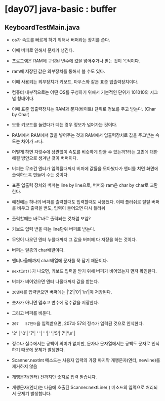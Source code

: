 # [day07] java-basic : buffer

## KeyboardTestMain.java

- os가 속도를 빠르게 하기 위해서 버퍼라는 장치를 쓴다.
- 이때 버퍼로 인해서 문제가 생긴다.

- 프로그램은 RAM에 구성된 변수에 값을 넣어주거나 받는 것이 목적이다. 
- ram에 저장된 값은 외부장치를 통해서 볼 수도 있다.
- 이때 사용되는 외부장치가 키보드, 마우스와 같은 표준 입출력장치이다.

- 컴퓨터 내부적으로는 어떤 OS를 구성하기 위해서 기본적인 단위가 101010의 시그널 형태이다. 
- 이때 표준 입출력장치는 RAM과 문자(바이트) 단위로 정보를 주고 받는다. (Char by Char)
- 보통 키보드를 눌렀다가 떼는 경우 정보가 넘어가는 것이다.

- RAM에서 RAM에서 값을 넣어주는 것과 RAM에서 입출력장치로 값을 주고받는 속도는 차이가 크다. 
- 어떻게 하면 자릿수에 상관없이 속도를 비슷하게 만들 수 있는까?라는 고민에 대한 해결 방안으로 생겨난 것이 버퍼이다.

- 버퍼는 무조건 엔터가 입력될때까지 버퍼에 값들을 모아놨다가 엔터를 치면 화면에 출력하도록 만들어 주는 것이다.
- 표준 입출력 장치와 버퍼는 line by line으로, 버퍼와 ram은 char by char로 교환한다.
- 예전에는 하나의 버퍼를 출력할때도 입력할때도 사용했다. 이때 플러쉬로 탈탈 버퍼를 비우고 출력을 받도, 입력이 들어오면 다시 플러쉬

- 출력할때는 바로바로 출력되는 것처럼 보임?
- 키보드 입력 받을 때는 line단위 버퍼로 받는다. 
- 무엇이 나오던 엔터 누를때까지 그 값을 버퍼에 다 저장을 하는 것이다. 
- 버퍼는 일종의 char배열이다.
- 엔터나올때까지 char배열에 문자를 쭉 담기 때문이다. 

- `nextInt()`가 나오면, 키보드 입력을 받기 위해 버퍼가 비어있는지 먼저 확인한다.
- 버퍼가 비어있으면 엔터 나올때까지 값을 받는다.
- `20엔터`를 입력받으면 버퍼에는 |'2'|'0'|'\n'|이 저장된다. 
- 숫자가 아니면 멈추고 변수에 정수값을 저장한다. 
- 그리고 버퍼를 비운다.

- `207   57엔터`을 입력받으면, 207과 57의 정수가 입력된 것으로 인식한다. 

- '2' | '0'| '7'| ' '| ' '|' '|'5'|'7'|'\n'|

- 정수나 실수에서는 공백이 의미가 없지만, 문자나 문자열에서는 공백도 문자로 인식하기 때문에 문제가 발생한다.
- Scanner.nextInt 메소드는 사용자 입력의 가장 마지막 개행문자(엔터, newline)를 제거하지 않음
- 개행문자(엔터) 전까지만 숫자로 입력 받습니다.
- 개행문자(엔터)는 다음에 호출된 Scanner.nextLine( ) 메소드의 입력으로 처리되서 문제기 발생합니다.
